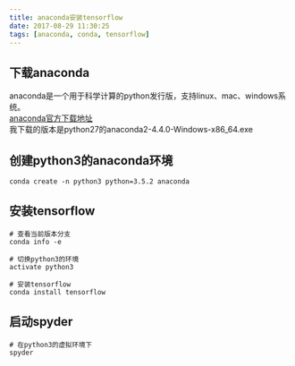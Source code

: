 ```yaml
---
title: anaconda安装tensorflow
date: 2017-08-29 11:30:25
tags: [anaconda, conda, tensorflow]
---
```

## 下载anaconda

anaconda是一个用于科学计算的python发行版，支持linux、mac、windows系统。    
[anaconda官方下载地址](https://www.continuum.io/downloads)    
我下载的版本是python27的anaconda2-4.4.0-Windows-x86_64.exe    

## 创建python3的anaconda环境
```shell
conda create -n python3 python=3.5.2 anaconda
```

## 安装tensorflow
```shell
# 查看当前版本分支
conda info -e

# 切换python3的环境
activate python3

# 安装tensorflow
conda install tensorflow
```

## 启动spyder
```shell
# 在python3的虚拟环境下
spyder
```
